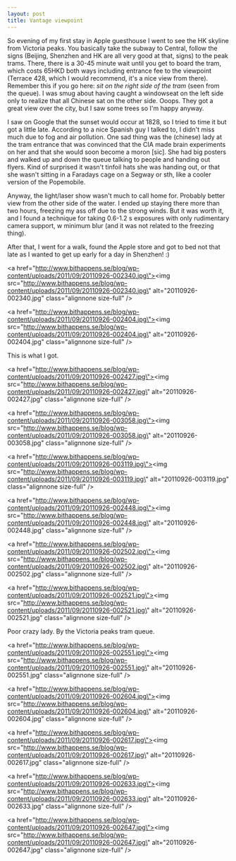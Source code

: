 ```yaml
---
layout: post
title: Vantage viewpoint
---
```


So evening of my first stay in Apple guesthouse I went to see the HK skyline from Victoria peaks. You basically take the subway to Central, follow the signs (Beijing, Shenzhen and HK are all very good at that, signs) to the peak trams. There, there is a 30-45 minute wait until you get to board the tram, which costs 65HKD both ways including entrance fee to the viewpoint (Terrace 428, which I would recommend, it\'s a nice view from there). Remember this if you go here: *sit on the *right* side of the tram* (seen from the queue). I was smug about having caught a windowseat on the left side only to realize that all Chinese sat on the other side. Ooops. They got a great view over the city, but I saw some trees so I\'m happy anyway.


I saw on Google that the sunset would occur at 1828, so I tried to time it but got a little late. According to a nice Spanish guy I talked to, I didn\'t miss much due to fog and air pollution. One sad thing was the (chinese) lady at the tram entrance that was convinced that the CIA made brain experiments on her and that she would soon become a moron [sic]. She had big posters and walked up and down the queue talking to people and handing out flyers. Kind of surprised it wasn\'t tinfoil hats she was handing out, or that she wasn\'t sitting in a Faradays cage on a Segway or sth, like a cooler version of the Popemobile. 

Anyway, the light/laser show wasn\'t much to call home for. Probably better view from the other side of the water. I ended up staying there more than two hours, freezing my ass off due to the strong winds. But it was worth it, and I found a technique for taking 0.6-1.2 s exposures with only rudimentary camera support, w minimum blur (and it was not related to the freezing thing).


After that, I went for a walk, found the Apple store and got to bed not that late as I wanted to get up early for a day in Shenzhen! :)

<a href=\"http://www.bithappens.se/blog/wp-content/uploads/2011/09/20110926-002340.jpg\"><img src=\"http://www.bithappens.se/blog/wp-content/uploads/2011/09/20110926-002340.jpg\" alt=\"20110926-002340.jpg\" class=\"alignnone size-full\" /></a>

<a href=\"http://www.bithappens.se/blog/wp-content/uploads/2011/09/20110926-002404.jpg\"><img src=\"http://www.bithappens.se/blog/wp-content/uploads/2011/09/20110926-002404.jpg\" alt=\"20110926-002404.jpg\" class=\"alignnone size-full\" /></a>

This is what I got.


<a href=\"http://www.bithappens.se/blog/wp-content/uploads/2011/09/20110926-002427.jpg\"><img src=\"http://www.bithappens.se/blog/wp-content/uploads/2011/09/20110926-002427.jpg\" alt=\"20110926-002427.jpg\" class=\"alignnone size-full\" /></a>


<a href=\"http://www.bithappens.se/blog/wp-content/uploads/2011/09/20110926-003058.jpg\"><img src=\"http://www.bithappens.se/blog/wp-content/uploads/2011/09/20110926-003058.jpg\" alt=\"20110926-003058.jpg\" class=\"alignnone size-full\" /></a>

<a href=\"http://www.bithappens.se/blog/wp-content/uploads/2011/09/20110926-003119.jpg\"><img src=\"http://www.bithappens.se/blog/wp-content/uploads/2011/09/20110926-003119.jpg\" alt=\"20110926-003119.jpg\" class=\"alignnone size-full\" /></a>



<a href=\"http://www.bithappens.se/blog/wp-content/uploads/2011/09/20110926-002448.jpg\"><img src=\"http://www.bithappens.se/blog/wp-content/uploads/2011/09/20110926-002448.jpg\" alt=\"20110926-002448.jpg\" class=\"alignnone size-full\" /></a>

<a href=\"http://www.bithappens.se/blog/wp-content/uploads/2011/09/20110926-002502.jpg\"><img src=\"http://www.bithappens.se/blog/wp-content/uploads/2011/09/20110926-002502.jpg\" alt=\"20110926-002502.jpg\" class=\"alignnone size-full\" /></a>

<a href=\"http://www.bithappens.se/blog/wp-content/uploads/2011/09/20110926-002521.jpg\"><img src=\"http://www.bithappens.se/blog/wp-content/uploads/2011/09/20110926-002521.jpg\" alt=\"20110926-002521.jpg\" class=\"alignnone size-full\" /></a>



Poor crazy lady. By the Victoria peaks tram queue.

<a href=\"http://www.bithappens.se/blog/wp-content/uploads/2011/09/20110926-002551.jpg\"><img src=\"http://www.bithappens.se/blog/wp-content/uploads/2011/09/20110926-002551.jpg\" alt=\"20110926-002551.jpg\" class=\"alignnone size-full\" /></a>

<a href=\"http://www.bithappens.se/blog/wp-content/uploads/2011/09/20110926-002604.jpg\"><img src=\"http://www.bithappens.se/blog/wp-content/uploads/2011/09/20110926-002604.jpg\" alt=\"20110926-002604.jpg\" class=\"alignnone size-full\" /></a>

<a href=\"http://www.bithappens.se/blog/wp-content/uploads/2011/09/20110926-002617.jpg\"><img src=\"http://www.bithappens.se/blog/wp-content/uploads/2011/09/20110926-002617.jpg\" alt=\"20110926-002617.jpg\" class=\"alignnone size-full\" /></a>

<a href=\"http://www.bithappens.se/blog/wp-content/uploads/2011/09/20110926-002633.jpg\"><img src=\"http://www.bithappens.se/blog/wp-content/uploads/2011/09/20110926-002633.jpg\" alt=\"20110926-002633.jpg\" class=\"alignnone size-full\" /></a>

<a href=\"http://www.bithappens.se/blog/wp-content/uploads/2011/09/20110926-002647.jpg\"><img src=\"http://www.bithappens.se/blog/wp-content/uploads/2011/09/20110926-002647.jpg\" alt=\"20110926-002647.jpg\" class=\"alignnone size-full\" /></a>

